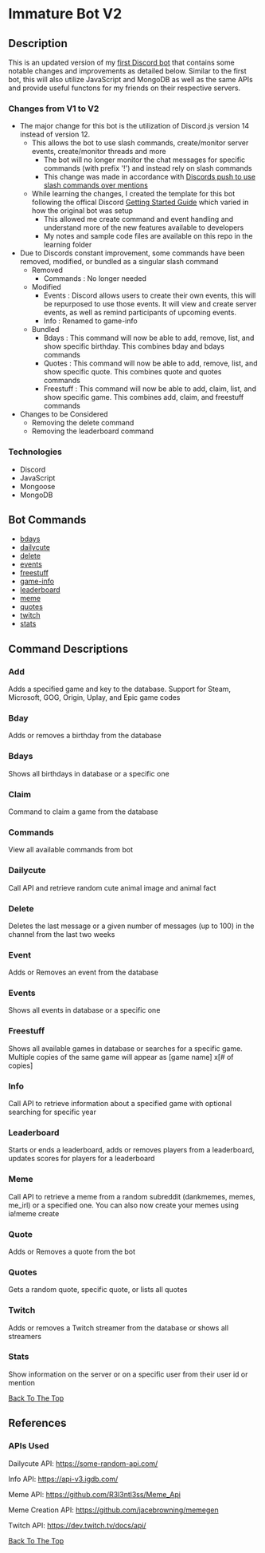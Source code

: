 # Immature Bot V2

## Description
This is an updated version of my [first Discord bot](https://github.com/parshsee/discordbot) that contains some notable changes and improvements as detailed below.
Similar to the first bot, this will also utilize JavaScript and MongoDB as well as the same APIs and provide useful functons for my friends on their respective servers.

### Changes from V1 to V2
- The major change for this bot is the utilization of Discord.js version 14 instead of version 12.
	- This allows the bot to use slash commands, create/monitor server events, create/monitor threads and more
		- The bot will no longer monitor the chat messages for specific commands (with prefix '!') and instead rely on slash commands
		- This change was made in accordance with [Discords push to use slash commands over mentions](https://support-dev.discord.com/hc/en-us/articles/6025578854295)
	- While learning the changes, I created the template for this bot following the offical Discord [Getting Started Guide](https://discordjs.guide/#before-you-begin) which varied in how the original bot was setup
		- This allowed me create command and event handling and understand more of the new features available to developers
		- My notes and sample code files are available on this repo in the learning folder
- Due to Discords constant improvement, some commands have been removed, modified, or bundled as a singular slash command
	- Removed
		- Commands			: No longer needed
	- Modified
		- Events			: Discord allows users to create their own events, this will be repurposed to use those events. It will view and create server events, as well as remind participants of upcoming events.
		- Info				: Renamed to game-info
	- Bundled
		- Bdays	: This command will now be able to add, remove, list, and show specific birthday. This combines bday and bdays commands
		- Quotes : This command will now be able to add, remove, list, and show specific quote. This combines quote and quotes commands
		- Freestuff : This command will now be able to add, claim, list, and show specific game. This combines add, claim, and freestuff commands
- Changes to be Considered
	- Removing the delete command
	- Removing the leaderboard command

### Technologies
- Discord
- JavaScript
- Mongoose
- MongoDB

## Bot Commands
- [bdays](#bdays)
- [dailycute](#dailycute)
- [delete](#delete)
- [events](#events)
- [freestuff](#freestuff)
- [game-info](#game-info)
- [leaderboard](#leaderboard)
- [meme](#meme)
- [quotes](#quotes)
- [twitch](#twitch)
- [stats](#stats)

## Command Descriptions
### Add
Adds a specified game and key to the database. Support for Steam, Microsoft, GOG, Origin, Uplay, and Epic game codes
### Bday
Adds or removes a birthday from the database
### Bdays
Shows all birthdays in database or a specific one
### Claim
Command to claim a game from the database
### Commands
View all available commands from bot
### Dailycute
Call API and retrieve random cute animal image and animal fact
### Delete
Deletes the last message or a given number of messages (up to 100) in the channel from the last two weeks
### Event
Adds or Removes an event from the database
### Events
Shows all events in database or a specific one
### Freestuff
Shows all available games in database or searches for a specific game. Multiple copies of the same game will appear as [game name] x[# of copies]
### Info
Call API to retrieve information about a specified game with optional searching for specific year
### Leaderboard
Starts or ends a leaderboard, adds or removes players from a leaderboard, updates scores for players for a leaderboard
### Meme
Call API to retrieve a meme from a random subreddit (dankmemes, memes, me_irl) or a specified one. You can also now create your memes using ia!meme create
### Quote
Adds or Removes a quote from the bot
### Quotes
Gets a random quote, specific quote, or lists all quotes
### Twitch
Adds or removes a Twitch streamer from the database or shows all streamers
### Stats
Show information on the server or on a specific user from their user id or mention

[Back To The Top](#Immature-Bot)

## References
### APIs Used
Dailycute API: 	https://some-random-api.com/

Info API: https://api-v3.igdb.com/

Meme API: https://github.com/R3l3ntl3ss/Meme_Api

Meme Creation API: https://github.com/jacebrowning/memegen

Twitch API: https://dev.twitch.tv/docs/api/

[Back To The Top](#Immature-Bot)